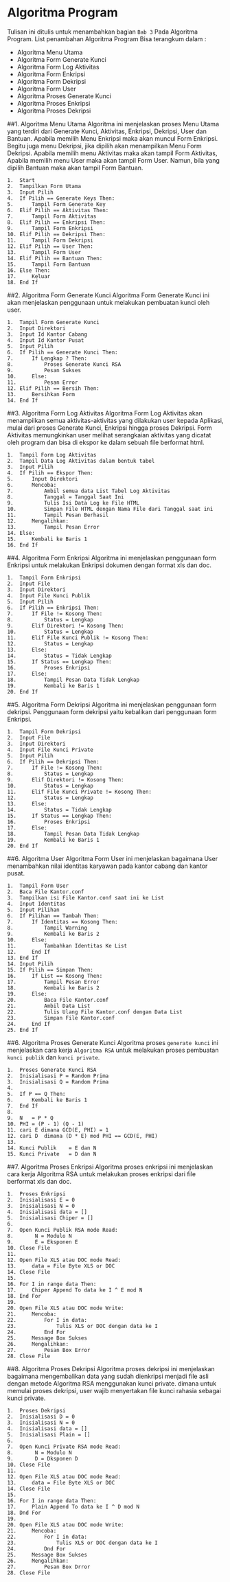 Algoritma Program
=================
Tulisan ini ditulis untuk menambahkan bagian `Bab 3` Pada Algoritma Program. List penambahan Algoritma Program Bisa terangkum dalam :

* Algoritma Menu Utama
* Algoritma Form Generate Kunci
* Algoritma Form Log Aktivitas
* Algoritma Form Enkripsi
* Algoritma Form Dekripsi
* Algoritma Form User
* Algoritma Proses Generate Kunci
* Algoritma Proses Enkripsi
* Algoritma Proses Dekripsi

##1. Algoritma Menu Utama
Algoritma ini menjelaskan proses Menu Utama yang terdiri dari Generate Kunci, Aktivitas, Enkripsi, Dekripsi, User dan Bantuan. Apabila memilih Menu Enkripsi maka akan muncul Form Enkripsi. Begitu juga menu Dekripsi, jika dipilih akan menampilkan Menu Form Dekripsi. Apabila memilih menu Aktivitas maka akan tampil Form Aktivitas, Apabila memilih menu User maka akan tampil Form User. Namun, bila yang dipilih Bantuan maka akan tampil Form Bantuan.

```
1.  Start
2.  Tampilkan Form Utama
3.  Input Pilih
4.  If Pilih == Generate Keys Then:
5.		Tampil Form Generate Key
6.  Elif Pilih == Aktivitas Then:
7.		Tampil Form Aktivitas
8.  Elif Pilih == Enkripsi Then:
9.		Tampil Form Enkripsi
10. Elif Pilih == Dekripsi Then:
11.		Tampil Form Dekripsi
12. Elif Pilih == User Then:
13. 	Tampil Form User
14. Elif Pilih == Bantuan Then:
15.		Tampil Form Bantuan
16. Else Then:
17.		Keluar
18. End If 
```

##2. Algoritma Form Generate Kunci
Algoritma Form Generate Kunci ini akan menjelaskan penggunaan untuk melakukan pembuatan kunci oleh user.

```
1.	Tampil Form Generate Kunci
2.	Input Direktori
3.	Input Id Kantor Cabang
4.	Input Id Kantor Pusat
5.	Input Pilih
6.	If Pilih == Generate Kunci Then:
7.		If Lengkap ? Then:
8.			Proses Generate Kunci RSA
9.			Pesan Sukses
10.		Else:
11.			Pesan Error
12.	Elif Pilih == Bersih Then:
13.		Bersihkan Form
14.	End If
```

##3. Algoritma Form Log Aktivitas
Algoritma Form Log Aktivitas akan menampilkan semua aktivitas-aktivitas yang dilakukan user kepada Aplikasi, mulai dari proses Generate Kunci, Enkripsi hingga proses Dekripsi. Form Aktivitas memungkinkan user melihat serangkaian aktivitas yang dicatat oleh program dan bisa di ekspor ke dalam sebuah file berformat html.

```
1.  Tampil Form Log Aktivitas
2.  Tampil Data Log Aktivitas dalam bentuk tabel
3.  Input Pilih
4.  If Pilih == Ekspor Then:
5.		Input Direktori
6.		Mencoba:
7.			Ambil semua data List Tabel Log Aktivitas
8.			Tanggal = Tanggal Saat Ini
9.			Tulis Isi Data Log ke File HTML 
10.			Simpan File HTML dengan Nama File dari Tanggal saat ini
11.			Tampil Pesan Berhasil
12.		Mengalihkan:
13.			Tampil Pesan Error
14. Else:
15.		Kembali ke Baris 1		
16. End If		
```

##4. Algoritma Form Enkripsi
Algoritma ini menjelaskan penggunaan form Enkripsi untuk melakukan Enkripsi dokumen dengan format xls dan doc.

```
1.  Tampil Form Enkripsi
2.  Input File
3.  Input Direktori
4.  Input File Kunci Publik
5.  Input Pilih
6.  If Pilih == Enkripsi Then:
7.  	If File != Kosong Then:
8.			Status = Lengkap
9.		Elif Direktori != Kosong Then:
10.			Status = Lengkap
11.		Elif File Kunci Publik != Kosong Then:
12.			Status = Lengkap
13.		Else:
14.			Status = Tidak Lengkap
15.		If Status == Lengkap Then:
16.			Proses Enkripsi
17.		Else:
18.			Tampil Pesan Data Tidak Lengkap
19.			Kembali ke Baris 1
20. End If
```

##5. Algoritma Form Dekripsi
Algoritma ini menjelaskan penggunaan form dekripsi. Penggunaan form dekripsi yaitu kebalikan dari penggunaan form Enkripsi.

```
1.  Tampil Form Dekripsi
2.  Input File
3.  Input Direktori
4.  Input File Kunci Private
5.  Input Pilih
6.  If Pilih == Dekripsi Then:
7.  	If File != Kosong Then:
8.			Status = Lengkap
9.		Elif Direktori != Kosong Then:
10.			Status = Lengkap
11.		Elif File Kunci Private != Kosong Then:
12.			Status = Lengkap
13.		Else:
14.			Status = Tidak Lengkap
15.		If Status == Lengkap Then:
16.			Proses Enkripsi
17.		Else:
18.			Tampil Pesan Data Tidak Lengkap
19.			Kembali ke Baris 1
20. End If
```

##6. Algoritma User
Algoritma Form User ini menjelaskan bagaimana User menambahkan nilai identitas karyawan pada kantor cabang dan kantor pusat.

```
1.  Tampil Form User
2. 	Baca File Kantor.conf
3.	Tampilkan isi File Kantor.conf saat ini ke List
4.  Input Identitas
5.  Input Pilihan
6.  If Pilihan == Tambah Then:
7.		If Identitas == Kosong Then:
8.			Tampil Warning
9.			Kembali ke Baris 2
10.		Else:
11.   		Tambahkan Identitas Ke List
12.		End If
13.	End If
14.	Input Pilih
15.	If Pilih == Simpan Then:
16.		If List == Kosong Then:
17.			Tampil Pesan Error
18.			Kembali ke Baris 2
19.		Else:
20.			Baca File Kantor.conf
21.			Ambil Data List
22.			Tulis Ulang File Kantor.conf dengan Data List
23.			Simpan File Kantor.conf
24.		End If
25.	End If

```

##6. Algoritma Proses Generate Kunci
Algoritma proses `generate kunci` ini menjelaskan cara kerja `Algoritma RSA` untuk melakukan proses pembuatan `kunci publik` dan `kunci private`.

```
1.	Proses Generate Kunci RSA
2.	Inisialisasi P = Random Prima
3.	Inisialisasi Q = Random Prima
4.
5.	If P == Q Then:
6.		Kembali ke Baris 1
7.	End If
8.
9.	N 	= P * Q
10.	PHI = (P - 1) (Q - 1)
11.	cari E dimana GCD(E, PHI) = 1
12.	cari D 	dimana (D * E) mod PHI == GCD(E, PHI)
13.
14.	Kunci Publik 	= E dan N
15.	Kunci Private 	= D dan N
```

##7. Algoritma Proses Enkripsi
Algoritma proses enkripsi ini menjelaskan cara kerja Algoritma RSA untuk melakukan proses enkripsi dari file berformat xls dan doc.
```
1.	Proses Enkripsi
2.	Inisialisasi E = 0
3.	Inisialisasi N = 0
4.	Inisialisasi data = []
5.	Inisialisasi Chiper = []
6.
7.	Open Kunci Publik RSA mode Read:
8.		 N = Modulo N
9.		 E = Eksponen E
10.	Close File
11.
12.	Open File XLS atau DOC mode Read:
13.		data = File Byte XLS or DOC
14.	Close File	
15.
16.	For I in range data Then:
17.		Chiper Append To data ke I ^ E mod N
18.	End For
19.
20.	Open File XLS atau DOC mode Write:
21.		Mencoba:
22.			For I in data:
23.				Tulis XLS or DOC dengan data ke I
24.			End For
25.     Message Box Sukses
26.		Mengalihkan:
27.			Pesan Box Error
28.	Close File
```

##8. Algoritma Proses Dekripsi
Algoritma proses dekripsi ini menjelaskan bagaimana mengembalikan data yang sudah dienkripsi menjadi file asli dengan metode Algoritma RSA menggunakan kunci private. dimana untuk memulai proses dekripsi, user wajib menyertakan file kunci rahasia sebagai kunci private.
```
1.	Proses Dekripsi
2.	Inisialisasi D = 0
3.	Inisialisasi N = 0
4.	Inisialisasi data = []
5.	Inisialisasi Plain = []
6.
7.	Open Kunci Private RSA mode Read:
8.		 N = Modulo N
9.		 D = Dksponen D
10.	Close File
11.
12.	Open File XLS atau DOC mode Read:
13.		data = File Byte XLS or DOC
14.	Close File	
15.
16.	For I in range data Then:
17.		Plain Append To data ke I ^ D mod N
18.	Dnd For
19.
20.	Open File XLS atau DOC mode Write:
21.		Mencoba:
22.			For I in data:
23.				Tulis XLS or DOC dengan data ke I
24.			Dnd For
25.     Message Box Sukses
26.		Mengalihkan:
27.			Pesan Box Drror
28.	Close File
```
